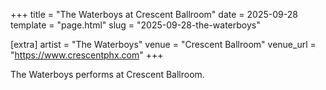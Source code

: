 +++
title = "The Waterboys at Crescent Ballroom"
date = 2025-09-28
template = "page.html"
slug = "2025-09-28-the-waterboys"

[extra]
artist = "The Waterboys"
venue = "Crescent Ballroom"
venue_url = "https://www.crescentphx.com"
+++

The Waterboys performs at Crescent Ballroom.
